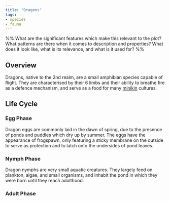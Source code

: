 ```yaml
---
title: "Dragons"
tags:
- species
- fauna
---
```

%%
What are the significant features which make this relevant to the plot?
What patterns are there when it comes to description and properties?
What does it look like, what is its relevance, and what is it used for?
%%

## Overview
Dragons, native to the 2nd realm, are a small amphibian species capable of flight. They are characterised by their 6 limbs and their ability to breathe fire as a defence mechanism, and serve as a food for many [minikin](species/fauna/minikin.md) cultures.

## Life Cycle
### Egg Phase
Dragon eggs are commonly laid in the dawn of spring, due to the presence of ponds and puddles which dry up by summer. The eggs have the appearance of frogspawn, only featuring a sticky membrane on the outside to serve as protection and to latch onto the undersides of pond leaves.

### Nymph Phase
Dragon nymphs are very small aquatic creatures. They largely feed on plankton, algae, and small organisms, and inhabit the pond in which they were born until they reach adulthood.

### Adult Phase